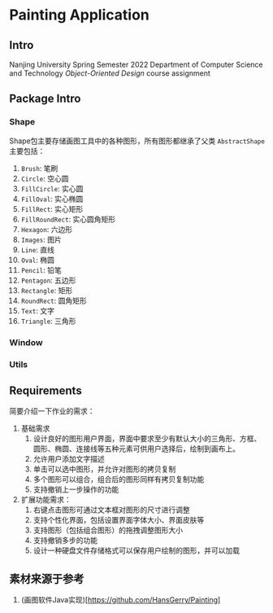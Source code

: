 # Painting Application

## Intro

Nanjing University Spring Semester 2022 Department of Computer Science and Technology *Object-Oriented Design* course assignment

## Package Intro

### Shape

Shape包主要存储画图工具中的各种图形，所有图形都继承了父类 `AbstractShape` 主要包括：
1. `Brush`: 笔刷
2. `Circle`: 空心圆
3. `FillCircle`: 实心圆
4. `FillOval`: 实心椭圆
5. `FillRect`: 实心矩形
6. `FillRoundRect`: 实心圆角矩形
7. `Hexagon`: 六边形
8. `Images`: 图片
9. `Line`: 直线
10. `Oval`: 椭圆
11. `Pencil`: 铅笔
12. `Pentagon`: 五边形
13. `Rectangle`: 矩形
14. `RoundRect`: 圆角矩形
15. `Text`: 文字
16. `Triangle`: 三角形

### Window

### Utils

## Requirements

简要介绍一下作业的需求：
1. 基础需求
   1. 设计良好的图形用户界面，界面中要求至少有默认大小的三角形、方框、圆形、椭圆、连接线等五种元素可供用户选择后，绘制到画布上。
   2. 允许用户添加文字描述
   3. 单击可以选中图形，并允许对图形的拷贝复制
   4. 多个图形可以组合，组合后的图形同样有拷贝复制功能
   5. 支持撤销上一步操作的功能
2. 扩展功能需求：
   1. 右键点击图形可通过文本框对图形的尺寸进行调整
   2. 支持个性化界面，包括设置界面字体大小、界面皮肤等
   3. 支持图形（包括组合图形）的拖拽调整图形大小
   4. 支持撤销多步的功能
   5. 设计一种硬盘文件存储格式可以保存用户绘制的图形，并可以加载

## 素材来源于参考

1. (画图软件Java实现)[https://github.com/HansGerry/Painting]
